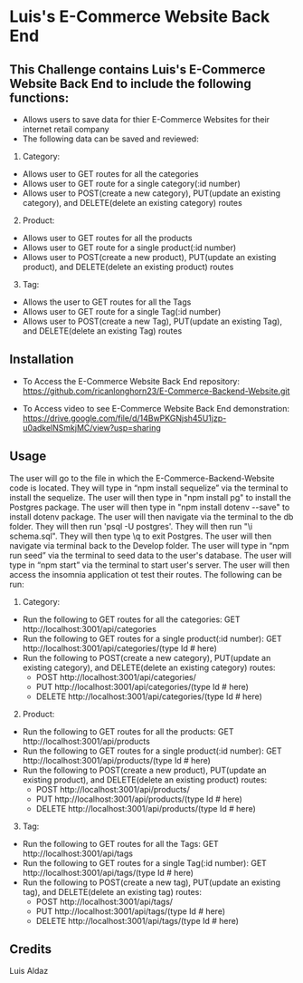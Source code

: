 # Luis's E-Commerce Website Back End


## This Challenge contains Luis's E-Commerce Website Back End to include the following functions:
- Allows users to save data for thier E-Commerce Websites for their internet retail company
- The following data can be saved and reviewed:
1. Category:
 - Allows user to GET routes for all the categories
 - Allows user to GET route for a single category(:id number)
 - Allows user to POST(create a new category), PUT(update an existing category), and DELETE(delete an existing category) routes

2. Product:
 - Allows user to GET routes for all the products
 - Allows user to GET route for a single product(:id number)
 - Allows user to POST(create a new product), PUT(update an existing product), and DELETE(delete an existing product) routes


3. Tag:
 - Allows the user to GET routes for all the Tags
 - Allows user to GET route for a single Tag(:id number)
 - Allows user to POST(create a new Tag), PUT(update an existing Tag), and DELETE(delete an existing Tag) routes





## Installation
- To Access the E-Commerce Website Back End repository: https://github.com/ricanlonghorn23/E-Commerce-Backend-Website.git

- To Access video to see E-Commerce Website Back End demonstration: https://drive.google.com/file/d/14BwPKGNjsh45U1jzp-u0adkelNSmkjMC/view?usp=sharing



## Usage
The user will go to the file in which the E-Commerce-Backend-Website code is located. They will type in “npm install sequelize” via the terminal to install the sequelize. The user will then type in "npm install pg" to install the Postgres package. The user will then type in "npm install dotenv --save" to install dotenv package. The user will then navigate via the terminal to the db folder. They will then run 'psql -U postgres'. They will then run "\i schema.sql". They will then type \q to exit Postgres. The user will then navigate via terminal back to the Develop folder. The user will type in “npm run seed” via the terminal to seed data to the user's database. The user will type in “npm start” via the terminal to start user's server. The user will then access the insomnia application ot test their routes. The following can be run:

1. Category:
 - Run the following to GET routes for all the categories: GET http://localhost:3001/api/categories
 - Run the following to GET routes for a single product(:id number): GET http://localhost:3001/api/categories/(type Id # here)
 - Run the following to POST(create a new category), PUT(update an existing category), and DELETE(delete an existing category) routes:
   - POST http://localhost:3001/api/categories/
   - PUT http://localhost:3001/api/categories/(type Id # here)
   - DELETE http://localhost:3001/api/categories/(type Id # here)

2. Product:
 - Run the following to GET routes for all the products: GET http://localhost:3001/api/products
 - Run the following to GET routes for a single product(:id number): GET http://localhost:3001/api/products/(type Id # here)
 - Run the following to POST(create a new product), PUT(update an existing product), and DELETE(delete an existing product) routes:
   - POST http://localhost:3001/api/products/
   - PUT http://localhost:3001/api/products/(type Id # here)
   - DELETE http://localhost:3001/api/products/(type Id # here)


3. Tag:
 - Run the following to GET routes for all the Tags: GET http://localhost:3001/api/tags
 - Run the following to GET routes for a single Tag(:id number): GET http://localhost:3001/api/tags/(type Id # here)
 - Run the following to POST(create a new tag), PUT(update an existing tag), and DELETE(delete an existing tag) routes:
   - POST http://localhost:3001/api/tags/
   - PUT http://localhost:3001/api/tags/(type Id # here)
   - DELETE http://localhost:3001/api/tags/(type Id # here)
   

## Credits
Luis Aldaz
